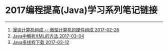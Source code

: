 ﻿# 2017编程提高(Java)学习系列笔记链接
---

1. [漫谈计算机组成 -- 微型计算机的硬件组成  2017-02-26](http://tennyson.ren/2017/02/25/%E6%BC%AB%E8%B0%88%E8%AE%A1%E7%AE%97%E6%9C%BA%E7%B3%BB%E7%BB%9F%E7%BB%84%E6%88%90%20--%20%E5%BE%AE%E5%9E%8B%E8%AE%A1%E7%AE%97%E6%9C%BA%E7%9A%84%E7%A1%AC%E4%BB%B6%E7%BB%84%E6%88%90/) 
2. [Java中解析XML的方法  2017-03-04](http://tennyson.ren/2017/03/04/Java%E4%B8%AD%E8%A7%A3%E6%9E%90XML%E7%9A%84%E6%96%B9%E6%B3%95/#more)
3. [Java多线程下载  2017-03-12](http://tennyson.ren/2017/03/12/Java%E5%A4%9A%E7%BA%BF%E7%A8%8B%E4%B8%8B%E8%BD%BD/)